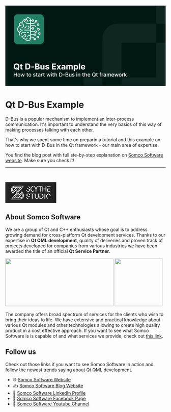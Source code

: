 ![Qt D-Bus Example](./pictures/Qt%20D-Bus%20Example.png)
# Qt D-Bus Example

D-Bus is a popular mechanism to implement an inter-process communication. It's important to understand the very basics of this way of making processes talking with each other.

That's why we spent some time on preparin a tutorial and this example on how to start with D-Bus in the Qt framework - our main area of expertise.

You find the blog post with full ste-by-step explanation on [Somco Software website](https://somcosoftware.com/en/blog/how-to-use-d-bus-with-qt-6).
Make sure you check it!

---

<br>

[![Somco Software](./pictures/scythestudio-logo.png)](https://somcosoftware.com)

## About Somco Software
We are a group of Qt and C++ enthusiasts whose goal is to address growing demand for cross-platform Qt development services. Thanks to our expertise in **Qt QML development**, quality of deliveries and proven track of projects developed for companies from various industries we have been awarded the title of an official **Qt Service Partner**.

<span> 
<a href="https://somcosoftware.com"><img width="340" height="150" src="https://user-images.githubusercontent.com/45963332/221174257-c1e1a9d9-0efa-4b25-996b-4b364ccb325c.svg"></a>
<a href="https://clutch.co/profile/scythe-studio"><img height="150" width="150" src="https://user-images.githubusercontent.com/45963332/221174280-99b32a1d-7418-4a49-bcea-6927639cf557.png"></a>
</span>

The company offers broad spectrum of services for the clients who wish to bring their ideas to life. We have extensive and practical knowledge about various Qt modules and other technologies allowing to create high quality product in a cost effective approach. If you want to see what Somco Software is is capable of and what services we provide, check out [this link](https://somcosoftware.com/en/services).

## Follow us

Check out those links if you want to see Somco Software in action and follow the newest trends saying about Qt QML development.

* 🌐 [Somco Software Website](https://somcosoftware.com/en/)
* ✍️ [Somco Software Blog Website](https://somcosoftware.com/en/blog)
* 👔 [Somco Software LinkedIn Profile](https://www.linkedin.com/company/scythestudio/mycompany/)
* 👔 [Somco Software Facebook Page](https://www.facebook.com/ScytheStudiio)
* 🎥 [Somco Software Youtube Channel](https://www.youtube.com/channel/UCf4OHosddUYcfmLuGU9e-SQ/featured)

